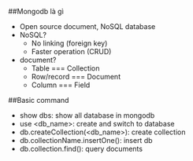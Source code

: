 ##Mongodb là gì

- Open source document, NoSQL database
- NoSQL?
    - No linking (foreign key)
    - Faster operation (CRUD)
- document?
    - Table === Collection
    - Row/record === Document
    - Column === Field

##Basic command
- show dbs: show all database in mongodb
- use <db_name>: create and switch to database
- db.createCollection(<db_name>): create collection
- db.collectionName.insertOne(): insert db
- db.collection.find(): query documents